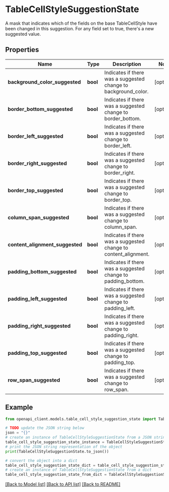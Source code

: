# TableCellStyleSuggestionState

A mask that indicates which of the fields on the base TableCellStyle have been changed in this suggestion. For any field set to true, there's a new suggested value.

## Properties

Name | Type | Description | Notes
------------ | ------------- | ------------- | -------------
**background_color_suggested** | **bool** | Indicates if there was a suggested change to background_color. | [optional] 
**border_bottom_suggested** | **bool** | Indicates if there was a suggested change to border_bottom. | [optional] 
**border_left_suggested** | **bool** | Indicates if there was a suggested change to border_left. | [optional] 
**border_right_suggested** | **bool** | Indicates if there was a suggested change to border_right. | [optional] 
**border_top_suggested** | **bool** | Indicates if there was a suggested change to border_top. | [optional] 
**column_span_suggested** | **bool** | Indicates if there was a suggested change to column_span. | [optional] 
**content_alignment_suggested** | **bool** | Indicates if there was a suggested change to content_alignment. | [optional] 
**padding_bottom_suggested** | **bool** | Indicates if there was a suggested change to padding_bottom. | [optional] 
**padding_left_suggested** | **bool** | Indicates if there was a suggested change to padding_left. | [optional] 
**padding_right_suggested** | **bool** | Indicates if there was a suggested change to padding_right. | [optional] 
**padding_top_suggested** | **bool** | Indicates if there was a suggested change to padding_top. | [optional] 
**row_span_suggested** | **bool** | Indicates if there was a suggested change to row_span. | [optional] 

## Example

```python
from openapi_client.models.table_cell_style_suggestion_state import TableCellStyleSuggestionState

# TODO update the JSON string below
json = "{}"
# create an instance of TableCellStyleSuggestionState from a JSON string
table_cell_style_suggestion_state_instance = TableCellStyleSuggestionState.from_json(json)
# print the JSON string representation of the object
print(TableCellStyleSuggestionState.to_json())

# convert the object into a dict
table_cell_style_suggestion_state_dict = table_cell_style_suggestion_state_instance.to_dict()
# create an instance of TableCellStyleSuggestionState from a dict
table_cell_style_suggestion_state_from_dict = TableCellStyleSuggestionState.from_dict(table_cell_style_suggestion_state_dict)
```
[[Back to Model list]](../README.md#documentation-for-models) [[Back to API list]](../README.md#documentation-for-api-endpoints) [[Back to README]](../README.md)


